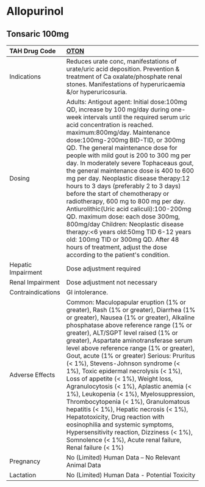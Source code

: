 # Allopurinol

## Tonsaric 100mg

| TAH Drug Code      | [OTON](https://www.tahsda.org.tw/drugs/hissearch.php?drug_code=OTON)                                                                                                                                                                                                                                                                                                                                                                                                                                                                                                                                                                                                                                                                                                                                                                              |
|:-------------------|:--------------------------------------------------------------------------------------------------------------------------------------------------------------------------------------------------------------------------------------------------------------------------------------------------------------------------------------------------------------------------------------------------------------------------------------------------------------------------------------------------------------------------------------------------------------------------------------------------------------------------------------------------------------------------------------------------------------------------------------------------------------------------------------------------------------------------------------------------|
| Indications        | Reduces urate conc, manifestations of urate/uric acid deposition. Prevention & treatment of Ca oxalate/phosphate renal stones. Manifestations of hyperuricaemia &/or hyperuricosuria.                                                                                                                                                                                                                                                                                                                                                                                                                                                                                                                                                                                                                                                             |
| Dosing             | Adults: Antigout agent: Initial dose:100mg QD, increase by 100 mg/day during one-week intervals until the required serum uric acid concentration is reached. maximum:800mg/day. Maintenance dose:100mg-200mg BID-TID, or 300mg QD. The general maintenance dose for people with mild gout is 200 to 300 mg per day. In moderately severe Tophaceaus gout, the general maintenance dose is 400 to 600 mg per day. Neoplastic disease therapy:12 hours to 3 days (preferably 2 to 3 days) before the start of chemotherapy or radiotherapy, 600 mg to 800 mg per day. Antiurolithic(Uric acid caliculi):100-200mg QD. maximum dose: each dose 300mg, 800mg/day Children: Neoplastic disease therapy:<6 years old:50mg TID 6-12 years old: 100mg TID or 300mg QD. After 48 hours of treatment, adjust the dose according to the patient's condition. |
| Hepatic Impairment | Dose adjustment required                                                                                                                                                                                                                                                                                                                                                                                                                                                                                                                                                                                                                                                                                                                                                                                                                          |
| Renal Impairment   | Dose adjustment not necessary                                                                                                                                                                                                                                                                                                                                                                                                                                                                                                                                                                                                                                                                                                                                                                                                                     |
| Contraindications  | GI intolerance.                                                                                                                                                                                                                                                                                                                                                                                                                                                                                                                                                                                                                                                                                                                                                                                                                                   |
| Adverse Effects    | Common: Maculopapular eruption (1% or greater), Rash (1% or greater), Diarrhea (1% or greater), Nausea (1% or greater), Alkaline phosphatase above reference range (1% or greater), ALT/SGPT level raised (1% or greater), Aspartate aminotransferase serum level above reference range (1% or greater), Gout, acute (1% or greater) Serious: Pruritus (< 1%), Stevens-Johnson syndrome (< 1%), Toxic epidermal necrolysis (< 1%), Loss of appetite (< 1%), Weight loss, Agranulocytosis (< 1%), Aplastic anemia (< 1%), Leukopenia (< 1%), Myelosuppression, Thrombocytopenia (< 1%), Granulomatous hepatitis (< 1%), Hepatic necrosis (< 1%), Hepatotoxicity, Drug reaction with eosinophilia and systemic symptoms, Hypersensitivity reaction, Dizziness (< 1%), Somnolence (< 1%), Acute renal failure, Renal failure (< 1%)                  |
| Pregnancy          | No (Limited) Human Data – No Relevant Animal Data                                                                                                                                                                                                                                                                                                                                                                                                                                                                                                                                                                                                                                                                                                                                                                                                 |
| Lactation          | No (Limited) Human Data - Potential Toxicity                                                                                                                                                                                                                                                                                                                                                                                                                                                                                                                                                                                                                                                                                                                                                                                                      |

